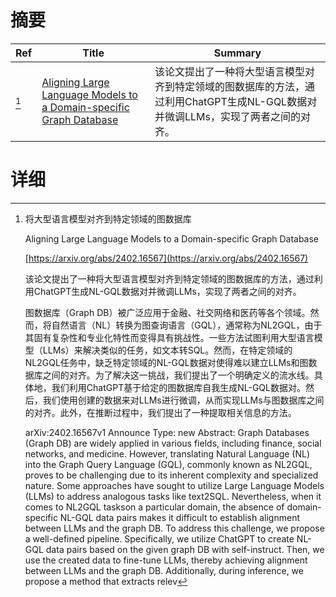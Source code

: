 # 摘要

| Ref | Title | Summary |
| --- | --- | --- |
| [^1] | [Aligning Large Language Models to a Domain-specific Graph Database](https://arxiv.org/abs/2402.16567) | 该论文提出了一种将大型语言模型对齐到特定领域的图数据库的方法，通过利用ChatGPT生成NL-GQL数据对并微调LLMs，实现了两者之间的对齐。 |

# 详细

[^1]: 将大型语言模型对齐到特定领域的图数据库

    Aligning Large Language Models to a Domain-specific Graph Database

    [https://arxiv.org/abs/2402.16567](https://arxiv.org/abs/2402.16567)

    该论文提出了一种将大型语言模型对齐到特定领域的图数据库的方法，通过利用ChatGPT生成NL-GQL数据对并微调LLMs，实现了两者之间的对齐。

    

    图数据库（Graph DB）被广泛应用于金融、社交网络和医药等各个领域。然而，将自然语言（NL）转换为图查询语言（GQL），通常称为NL2GQL，由于其固有复杂性和专业化特性而变得具有挑战性。一些方法试图利用大型语言模型（LLMs）来解决类似的任务，如文本转SQL。然而，在特定领域的NL2GQL任务中，缺乏特定领域的NL-GQL数据对使得难以建立LLMs和图数据库之间的对齐。为了解决这一挑战，我们提出了一个明确定义的流水线。具体地，我们利用ChatGPT基于给定的图数据库自我生成NL-GQL数据对。然后，我们使用创建的数据来对LLMs进行微调，从而实现LLMs与图数据库之间的对齐。此外，在推断过程中，我们提出了一种提取相关信息的方法。

    arXiv:2402.16567v1 Announce Type: new  Abstract: Graph Databases (Graph DB) are widely applied in various fields, including finance, social networks, and medicine. However, translating Natural Language (NL) into the Graph Query Language (GQL), commonly known as NL2GQL, proves to be challenging due to its inherent complexity and specialized nature. Some approaches have sought to utilize Large Language Models (LLMs) to address analogous tasks like text2SQL. Nevertheless, when it comes to NL2GQL taskson a particular domain, the absence of domain-specific NL-GQL data pairs makes it difficult to establish alignment between LLMs and the graph DB. To address this challenge, we propose a well-defined pipeline. Specifically, we utilize ChatGPT to create NL-GQL data pairs based on the given graph DB with self-instruct. Then, we use the created data to fine-tune LLMs, thereby achieving alignment between LLMs and the graph DB. Additionally, during inference, we propose a method that extracts relev
    

